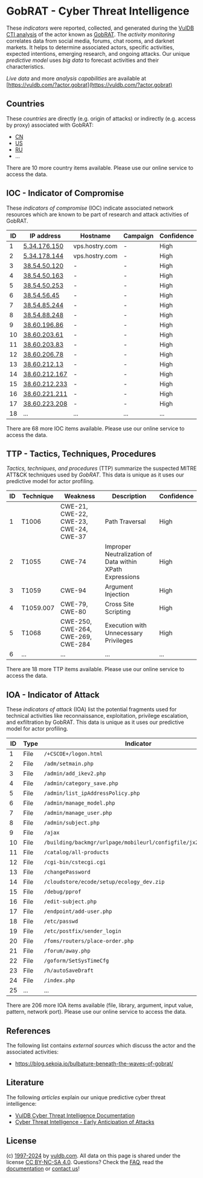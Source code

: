 # GobRAT - Cyber Threat Intelligence

These _indicators_ were reported, collected, and generated during the [VulDB CTI analysis](https://vuldb.com/?kb.cti) of the actor known as [GobRAT](https://vuldb.com/?actor.gobrat). The _activity monitoring_ correlates data from social media, forums, chat rooms, and darknet markets. It helps to determine associated actors, specific activities, expected intentions, emerging research, and ongoing attacks. Our unique _predictive model_ uses _big data_ to forecast activities and their characteristics.

_Live data_ and more _analysis capabilities_ are available at [https://vuldb.com/?actor.gobrat](https://vuldb.com/?actor.gobrat)

## Countries

These _countries_ are directly (e.g. origin of attacks) or indirectly (e.g. access by proxy) associated with GobRAT:

* [CN](https://vuldb.com/?country.cn)
* [US](https://vuldb.com/?country.us)
* [RU](https://vuldb.com/?country.ru)
* ...

There are 10 more country items available. Please use our online service to access the data.

## IOC - Indicator of Compromise

These _indicators of compromise_ (IOC) indicate associated network resources which are known to be part of research and attack activities of GobRAT.

ID | IP address | Hostname | Campaign | Confidence
-- | ---------- | -------- | -------- | ----------
1 | [5.34.176.150](https://vuldb.com/?ip.5.34.176.150) | vps.hostry.com | - | High
2 | [5.34.178.144](https://vuldb.com/?ip.5.34.178.144) | vps.hostry.com | - | High
3 | [38.54.50.120](https://vuldb.com/?ip.38.54.50.120) | - | - | High
4 | [38.54.50.163](https://vuldb.com/?ip.38.54.50.163) | - | - | High
5 | [38.54.50.253](https://vuldb.com/?ip.38.54.50.253) | - | - | High
6 | [38.54.56.45](https://vuldb.com/?ip.38.54.56.45) | - | - | High
7 | [38.54.85.244](https://vuldb.com/?ip.38.54.85.244) | - | - | High
8 | [38.54.88.248](https://vuldb.com/?ip.38.54.88.248) | - | - | High
9 | [38.60.196.86](https://vuldb.com/?ip.38.60.196.86) | - | - | High
10 | [38.60.203.61](https://vuldb.com/?ip.38.60.203.61) | - | - | High
11 | [38.60.203.83](https://vuldb.com/?ip.38.60.203.83) | - | - | High
12 | [38.60.206.78](https://vuldb.com/?ip.38.60.206.78) | - | - | High
13 | [38.60.212.13](https://vuldb.com/?ip.38.60.212.13) | - | - | High
14 | [38.60.212.167](https://vuldb.com/?ip.38.60.212.167) | - | - | High
15 | [38.60.212.233](https://vuldb.com/?ip.38.60.212.233) | - | - | High
16 | [38.60.221.211](https://vuldb.com/?ip.38.60.221.211) | - | - | High
17 | [38.60.223.208](https://vuldb.com/?ip.38.60.223.208) | - | - | High
18 | ... | ... | ... | ...

There are 68 more IOC items available. Please use our online service to access the data.

## TTP - Tactics, Techniques, Procedures

_Tactics, techniques, and procedures_ (TTP) summarize the suspected MITRE ATT&CK techniques used by _GobRAT_. This data is unique as it uses our predictive model for actor profiling.

ID | Technique | Weakness | Description | Confidence
-- | --------- | -------- | ----------- | ----------
1 | T1006 | CWE-21, CWE-22, CWE-23, CWE-24, CWE-37 | Path Traversal | High
2 | T1055 | CWE-74 | Improper Neutralization of Data within XPath Expressions | High
3 | T1059 | CWE-94 | Argument Injection | High
4 | T1059.007 | CWE-79, CWE-80 | Cross Site Scripting | High
5 | T1068 | CWE-250, CWE-264, CWE-269, CWE-284 | Execution with Unnecessary Privileges | High
6 | ... | ... | ... | ...

There are 18 more TTP items available. Please use our online service to access the data.

## IOA - Indicator of Attack

These _indicators of attack_ (IOA) list the potential fragments used for technical activities like reconnaissance, exploitation, privilege escalation, and exfiltration by GobRAT. This data is unique as it uses our predictive model for actor profiling.

ID | Type | Indicator | Confidence
-- | ---- | --------- | ----------
1 | File | `/+CSCOE+/logon.html` | High
2 | File | `/adm/setmain.php` | High
3 | File | `/admin/add_ikev2.php` | High
4 | File | `/admin/category_save.php` | High
5 | File | `/admin/list_ipAddressPolicy.php` | High
6 | File | `/admin/manage_model.php` | High
7 | File | `/admin/manage_user.php` | High
8 | File | `/admin/subject.php` | High
9 | File | `/ajax` | Low
10 | File | `/building/backmgr/urlpage/mobileurl/configfile/jx2_config.ini` | High
11 | File | `/catalog/all-products` | High
12 | File | `/cgi-bin/cstecgi.cgi` | High
13 | File | `/changePassword` | High
14 | File | `/cloudstore/ecode/setup/ecology_dev.zip` | High
15 | File | `/debug/pprof` | Medium
16 | File | `/edit-subject.php` | High
17 | File | `/endpoint/add-user.php` | High
18 | File | `/etc/passwd` | Medium
19 | File | `/etc/postfix/sender_login` | High
20 | File | `/foms/routers/place-order.php` | High
21 | File | `/forum/away.php` | High
22 | File | `/goform/SetSysTimeCfg` | High
23 | File | `/h/autoSaveDraft` | High
24 | File | `/index.php` | Medium
25 | ... | ... | ...

There are 206 more IOA items available (file, library, argument, input value, pattern, network port). Please use our online service to access the data.

## References

The following list contains _external sources_ which discuss the actor and the associated activities:

* https://blog.sekoia.io/bulbature-beneath-the-waves-of-gobrat/

## Literature

The following _articles_ explain our unique predictive cyber threat intelligence:

* [VulDB Cyber Threat Intelligence Documentation](https://vuldb.com/?kb.cti)
* [Cyber Threat Intelligence - Early Anticipation of Attacks](https://www.scip.ch/en/?labs.20201022)

## License

(c) [1997-2024](https://vuldb.com/?kb.changelog) by [vuldb.com](https://vuldb.com/?kb.about). All data on this page is shared under the license [CC BY-NC-SA 4.0](https://creativecommons.org/licenses/by-nc-sa/4.0/). Questions? Check the [FAQ](https://vuldb.com/?kb.faq), read the [documentation](https://vuldb.com/?kb) or [contact us](https://vuldb.com/?contact)!
